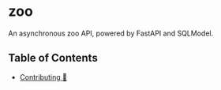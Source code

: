 # zoo

An asynchronous zoo API, powered by FastAPI and SQLModel.

## Table of Contents

-   [Contributing 🤝](contributing.md)
